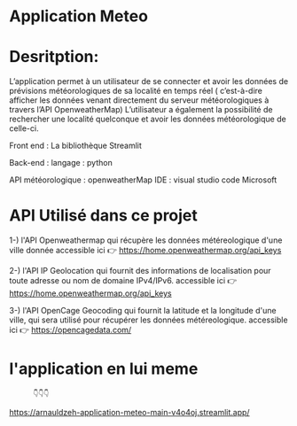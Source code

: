 # Application Meteo
# Desritption:
L’application permet à un utilisateur de se connecter et avoir les données de prévisions météorologiques de sa localité en temps réel ( c’est-à-dire afficher les données venant directement du serveur météorologiques  à travers l’API OpenweatherMap)
          L’utilisateur a également la possibilité de rechercher une localité quelconque et avoir les données météorologique de celle-ci.
          
Front end : La bibliothèque Streamlit

Back-end : langage : python

API météorologique : openweatherMap
IDE : visual studio code Microsoft
 


# API Utilisé dans ce projet

1-)
l'API Openweathermap qui récupère les données météreologique d'une ville donnée
  accessible ici 👉 https://home.openweathermap.org/api_keys
  
2-)
l'API IP Geolocation qui fournit des informations de localisation pour toute adresse ou nom de domaine IPv4/IPv6.
  accessible ici 👉 https://home.openweathermap.org/api_keys
  
3-)
l'API OpenCage Geocoding qui fournit la latitude et la longitude d'une ville, qui sera utilisé pour récupérer les données météreologique.
  accessible ici 👉 https://opencagedata.com/

# l'application en lui meme 
          👇👇👇
      
https://arnauldzeh-application-meteo-main-v4o4oj.streamlit.app/
